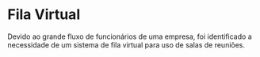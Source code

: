 # Fila Virtual

Devido ao grande fluxo de funcionários de uma empresa, foi identificado a necessidade de um sistema de fila virtual para uso de salas de reuniões. 
